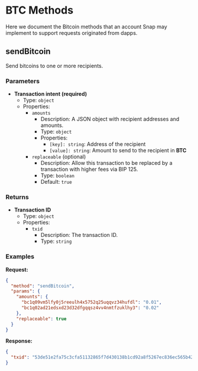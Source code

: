# BTC Methods

Here we document the Bitcoin methods that an account Snap may implement to
support requests originated from dapps.

## sendBitcoin

Send bitcoins to one or more recipients.

### Parameters

- **Transaction intent (required)**
  - Type: `object`
  - Properties:
    - `amounts`
      - Description: A JSON object with recipient addresses and amounts.
      - Type: `object`
      - Properties:
        - `[key]: string`: Address of the recipient
        - `[value]: string`: Amount to send to the recipient in **BTC**
    - `replaceable` (optional)
      - Description: Allow this transaction to be replaced by a transaction
        with higher fees via BIP 125.
      - Type: `boolean`
      - Default: `true`

### Returns

- **Transaction ID**
  - Type: `object`
  - Properties:
    - `txid`
      - Description: The transaction ID.
      - Type: `string`

### Examples

**Request:**

```json
{
  "method": "sendBitcoin",
  "params": {
    "amounts": {
      "bc1q09vm5lfy0j5reeulh4x5752q25uqqvz34hufdl": "0.01",
      "bc1q02ad21edsxd23d32dfgqqsz4vv4nmtfzuklhy3": "0.02"
    },
    "replaceable": true
  }
}
```

**Response:**

```json
{
  "txid": "53de51e2fa75c3cfa51132865f7d430138b1cd92a8f5267ec836ec565b422969"
}
```
